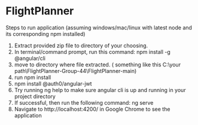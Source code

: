 # FlightPlanner

Steps to run application (assuming windows/mac/linux with  latest node and its corresponding npm installed)

1. Extract provided zip file to directory of your choosing.
2. In terminal/command prompt, run this command: npm install -g @angular/cli
3. move to directory where file extracted. ( something like this C:\your path\FlightPlanner-Group-44\FlightPlanner-main)
4. run npm install
5. npm install @auth0/angular-jwt
7. Try running ng help to make sure angular cli is up and running in your project directory
8. If successful, then run the following command: ng serve
9. Navigate to http://localhost:4200/ in Google Chrome to see the application
